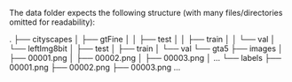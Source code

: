 The data folder expects the following structure (with many files/directories
omitted for readability):

.
├── cityscapes
│   ├── gtFine
│   │   ├── test
│   │   ├── train
│   │   └── val
│   └── leftImg8bit
│       ├── test
│       ├── train
│       └── val
└── gta5
    ├── images
    │   ├── 00001.png
    │   ├── 00002.png
    │   ├── 00003.png
    │   ...
    └── labels
        ├── 00001.png
        ├── 00002.png
        ├── 00003.png
        ...
